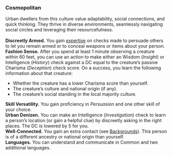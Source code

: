 ### Cosmopolitan

Urban dwellers from this culture value adaptability, social connections, and quick thinking.
They thrive in diverse environments, seamlessly navigating social circles and leveraging their resourcefulness.
\
\
**Discreetly Armed.**
You gain [expertise](#Proficiency_Bonus_expertise) on checks made to persuade others to let you remain armed or to conceal weapons or items about your person.
\
**Fashion Sense.**
After you spend at least 1 minute observing a creature within 60 feet, you can use an action to make either an Wisdom (_Insight_) or Intelligence (_History_) check against a DC equal to the creature’s passive Charisma (_Deception_) check score.
On a success, you learn the following information about that creature:

- Whether the creature has a lower Charisma score than yourself.
- The creature’s culture and national origin (if any).
- The creature’s social standing in the local majority culture.

**Skill Versatility.**
You gain proficiency in _Persuasion_ and one other skill of your choice.
\
**Urban Denizen.**
You can make an Intelligence (_Investigation_) check to learn a person’s location (or gain a helpful clue) by discreetly asking in the right places.
The DC is lowered by 5 for you.
\
**Well-Connected.**
You gain an extra contact (see [Backgrounds](#Backgrounds_backgrounds)).
This person is of a different ancestry or national origin than yourself.
\
**Languages.**
You can understand and communicate in Common and two additional languages.
